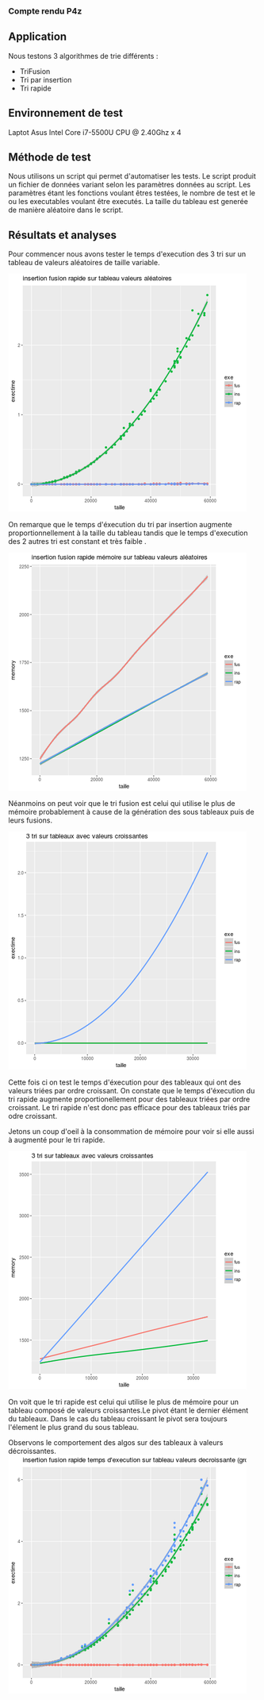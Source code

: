 ### Compte rendu P4z 

## Application

Nous testons 3 algorithmes de trie différents : 

* TriFusion
* Tri par insertion
* Tri rapide

## Environnement de test

Laptot Asus Intel Core i7-5500U CPU @ 2.40Ghz x 4


## Méthode de test

Nous utilisons un script qui permet d'automatiser les tests. Le script produit
un fichier de données variant selon les paramètres données au script.
Les paramètres étant les fonctions voulant êtres testées, le nombre de test 
et le ou les executables voulant être executés. La taille du tableau est generée 
de manière aléatoire dans le script.




## Résultats et analyses

Pour commencer nous avons tester le temps d'execution des 3 tri sur un tableau de valeurs aléatoires
de taille variable.

![exectime](./Graphs/3tri/Exectime.png)

On remarque que le temps d'éxecution du tri par insertion augmente proportionnellement 
à la taille du tableau tandis que le temps d'execution des 2 autres tri est constant et très faible
.

![memory](./Graphs/3tri/insertionFusionRapideMemoryCourbes.png)

 Néanmoins on peut voir que le tri fusion est celui qui utilise le plus de mémoire probablement à cause de la génération des sous tableaux puis de leurs fusions.


![exectime](./Graphs/3tri/Exectime3Croissant.png)

Cette fois ci on test le temps d'éxecution pour des tableaux qui ont des valeurs triées par ordre croissant.
On constate que le temps d'éxecution du tri rapide augmente proportionellement pour des tableaux triées par ordre croissant. Le tri rapide n'est donc pas efficace pour des tableaux triés par odre croissant.


Jetons un coup d'oeil à la consommation de mémoire pour voir si elle aussi à augmenté pour le tri rapide.

![exectime](./Graphs/3tri/Memory3Croissant.png)

On voit que le tri rapide est celui qui utilise le plus de mémoire pour un tableau composé de valeurs croissantes.Le pivot étant le dernier élément du tableaux. Dans le cas du tableau croissant le pivot sera toujours l'élement le plus grand du sous tableau. 


Observons le comportement des algos sur des tableaux à valeurs décroissantes.
![exectime](./Graphs/3tri/decroissant3tri.png)




 







